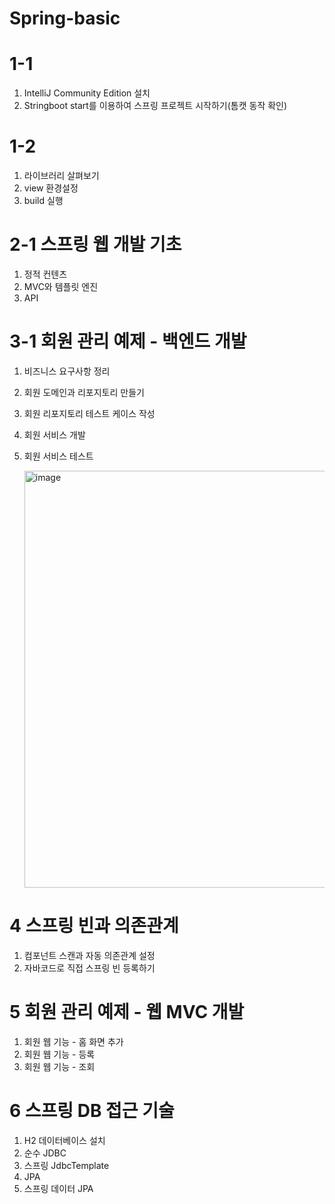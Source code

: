 # Spring-basic

# 1-1 
1. IntelliJ Community Edition 설치 
2. Stringboot start를 이용하여 스프링 프로젝트 시작하기(톰캣 동작 확인)

# 1-2
1. 라이브러리 살펴보기
2. view 환경설정 
3. build 실행

# 2-1 스프링 웹 개발 기초
1. 정적 컨텐츠
2. MVC와 템플릿 엔진
3. API

# 3-1 회원 관리 예제 - 백엔드 개발
1. 비즈니스 요구사항 정리
2. 회원 도메인과 리포지토리 만들기
3. 회원 리포지토리 테스트 케이스 작성
4. 회원 서비스 개발
5. 회원 서비스 테스트

   <img width="667" alt="image" src="https://github.com/seunghyun333/Spring-basic/assets/128073991/868358ac-8ebd-4247-a144-fe35ef95bb08">


# 4 스프링 빈과 의존관계
1. 컴포넌트 스캔과 자동 의존관계 설정
2. 자바코드로 직접 스프링 빈 등록하기

# 5 회원 관리 예제 - 웹 MVC 개발
1. 회원 웹 기능 - 홈 화면 추가
2. 회원 웹 기능 - 등록
3. 회원 웹 기능 - 조회

# 6 스프링 DB 접근 기술
1. H2 데이터베이스 설치
2. 순수 JDBC
3. 스프링 JdbcTemplate
4. JPA
5. 스프링 데이터 JPA
